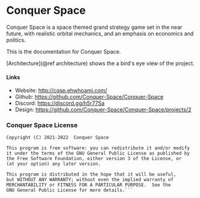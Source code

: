 Conquer Space
=========

Conquer Space is a space themed grand strategy game set in the near future, with realistic orbital mechanics, and an emphasis on economics and politics.

This is the documentation for Conquer Space.

[Architecture](@ref architecture) shows the a bird's eye view of the project.

#### Links
 - Website: <http://cqsp.ehwhoami.com/>
 - Github: <https://github.com/Conquer-Space/Conquer-Space>
 - Discord: <https://discord.gg/h5r77Sa>
 - Design: <https://github.com/Conquer-Space/Conquer-Space/projects/2>

### Conquer Space License
```
Copyright (C) 2021-2022  Conquer Space

This program is free software: you can redistribute it and/or modify
it under the terms of the GNU General Public License as published by
the Free Software Foundation, either version 3 of the License, or
(at your option) any later version.

This program is distributed in the hope that it will be useful,
but WITHOUT ANY WARRANTY; without even the implied warranty of
MERCHANTABILITY or FITNESS FOR A PARTICULAR PURPOSE.  See the
GNU General Public License for more details.```
